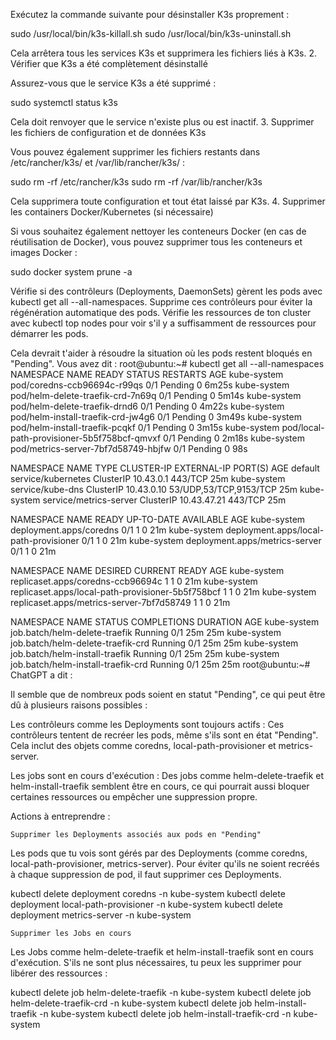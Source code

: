 Exécutez la commande suivante pour désinstaller K3s proprement :

sudo /usr/local/bin/k3s-killall.sh sudo /usr/local/bin/k3s-uninstall.sh

Cela arrêtera tous les services K3s et supprimera les fichiers liés à K3s. 2. Vérifier que K3s a été complètement désinstallé

Assurez-vous que le service K3s a été supprimé :

sudo systemctl status k3s

Cela doit renvoyer que le service n'existe plus ou est inactif. 3. Supprimer les fichiers de configuration et de données K3s

Vous pouvez également supprimer les fichiers restants dans /etc/rancher/k3s/ et /var/lib/rancher/k3s/ :

sudo rm -rf /etc/rancher/k3s sudo rm -rf /var/lib/rancher/k3s

Cela supprimera toute configuration et tout état laissé par K3s. 4. Supprimer les containers Docker/Kubernetes (si nécessaire)

Si vous souhaitez également nettoyer les conteneurs Docker (en cas de réutilisation de Docker), vous pouvez supprimer tous les conteneurs et images Docker :

sudo docker system prune -a

Vérifie si des contrôleurs (Deployments, DaemonSets) gèrent les pods avec kubectl get all --all-namespaces.
Supprime ces contrôleurs pour éviter la régénération automatique des pods.
Vérifie les ressources de ton cluster avec kubectl top nodes pour voir s'il y a suffisamment de ressources pour démarrer les pods.

Cela devrait t'aider à résoudre la situation où les pods restent bloqués en "Pending". Vous avez dit : root@ubuntu:~# kubectl get all --all-namespaces NAMESPACE NAME READY STATUS RESTARTS AGE kube-system pod/coredns-ccb96694c-r99qs 0/1 Pending 0 6m25s kube-system pod/helm-delete-traefik-crd-7n69q 0/1 Pending 0 5m14s kube-system pod/helm-delete-traefik-drnd6 0/1 Pending 0 4m22s kube-system pod/helm-install-traefik-crd-jw4g6 0/1 Pending 0 3m49s kube-system pod/helm-install-traefik-pcqkf 0/1 Pending 0 3m15s kube-system pod/local-path-provisioner-5b5f758bcf-qmvxf 0/1 Pending 0 2m18s kube-system pod/metrics-server-7bf7d58749-hbjfw 0/1 Pending 0 98s

NAMESPACE NAME TYPE CLUSTER-IP EXTERNAL-IP PORT(S) AGE default service/kubernetes ClusterIP 10.43.0.1 443/TCP 25m kube-system service/kube-dns ClusterIP 10.43.0.10 53/UDP,53/TCP,9153/TCP 25m kube-system service/metrics-server ClusterIP 10.43.47.21 443/TCP 25m

NAMESPACE NAME READY UP-TO-DATE AVAILABLE AGE kube-system deployment.apps/coredns 0/1 1 0 21m kube-system deployment.apps/local-path-provisioner 0/1 1 0 21m kube-system deployment.apps/metrics-server 0/1 1 0 21m

NAMESPACE NAME DESIRED CURRENT READY AGE kube-system replicaset.apps/coredns-ccb96694c 1 1 0 21m kube-system replicaset.apps/local-path-provisioner-5b5f758bcf 1 1 0 21m kube-system replicaset.apps/metrics-server-7bf7d58749 1 1 0 21m

NAMESPACE NAME STATUS COMPLETIONS DURATION AGE kube-system job.batch/helm-delete-traefik Running 0/1 25m 25m kube-system job.batch/helm-delete-traefik-crd Running 0/1 25m 25m kube-system job.batch/helm-install-traefik Running 0/1 25m 25m kube-system job.batch/helm-install-traefik-crd Running 0/1 25m 25m root@ubuntu:~# ChatGPT a dit :

Il semble que de nombreux pods soient en statut "Pending", ce qui peut être dû à plusieurs raisons possibles :

Les contrôleurs comme les Deployments sont toujours actifs : Ces contrôleurs tentent de recréer les pods, même s'ils sont en état "Pending". Cela inclut des objets comme coredns, local-path-provisioner et metrics-server.

Les jobs sont en cours d'exécution : Des jobs comme helm-delete-traefik et helm-install-traefik semblent être en cours, ce qui pourrait aussi bloquer certaines ressources ou empêcher une suppression propre.

Actions à entreprendre :

    Supprimer les Deployments associés aux pods en "Pending"

Les pods que tu vois sont gérés par des Deployments (comme coredns, local-path-provisioner, metrics-server). Pour éviter qu'ils ne soient recréés à chaque suppression de pod, il faut supprimer ces Deployments.

kubectl delete deployment coredns -n kube-system kubectl delete deployment local-path-provisioner -n kube-system kubectl delete deployment metrics-server -n kube-system

    Supprimer les Jobs en cours

Les Jobs comme helm-delete-traefik et helm-install-traefik sont en cours d'exécution. S'ils ne sont plus nécessaires, tu peux les supprimer pour libérer des ressources :

kubectl delete job helm-delete-traefik -n kube-system kubectl delete job helm-delete-traefik-crd -n kube-system kubectl delete job helm-install-traefik -n kube-system kubectl delete job helm-install-traefik-crd -n kube-system
